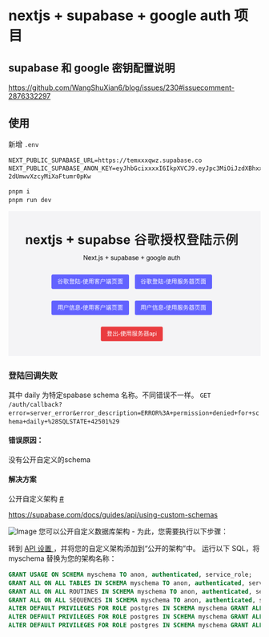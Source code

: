 # nextjs + supabase + google auth 项目


## supabase 和 google 密钥配置说明
https://github.com/WangShuXian6/blog/issues/230#issuecomment-2876332297

## 使用
新增 `.env`
```env
NEXT_PUBLIC_SUPABASE_URL=https://temxxxqwz.supabase.co
NEXT_PUBLIC_SUPABASE_ANON_KEY=eyJhbGcixxxxI6IkpXVCJ9.eyJpc3MiOiJzdXBhxxxxxWFvc2FtYWh5cHJjb3hwcXd6Iiwicm9sZSI6ImFub24iLCJpYXQiOjE3NxxxxTU4MDI1Mn0.fPj79mhgjnD_vRTcbtm-2dUmwvXzcyMiXaFtumr0pKw
```
```bash
pnpm i
pnpm run dev
```

![示例](/page.png)


### 登陆回调失败
其中 daily 为特定spabase schema 名称。不同错误不一样。
`GET /auth/callback?error=server_error&error_description=ERROR%3A+permission+denied+for+schema+daily+%28SQLSTATE+42501%29 `


#### 错误原因：
没有公开自定义的schema

#### 解决方案
公开自定义架构 [#](https://supabase.com/docs/guides/api/using-custom-schemas#exposing-custom-schemas)

https://supabase.com/docs/guides/api/using-custom-schemas

![Image](https://github.com/user-attachments/assets/cf8abe1d-c809-4c16-aa78-409aba255e2a)
您可以公开自定义数据库架构 - 为此，您需要执行以下步骤：

转到 [API 设置 ](https://supabase.com/dashboard/project/_/settings/api)，并将您的自定义架构添加到“公开的架构”中。
运行以下 SQL，将 myschema 替换为您的架构名称：
```sql
GRANT USAGE ON SCHEMA myschema TO anon, authenticated, service_role;
GRANT ALL ON ALL TABLES IN SCHEMA myschema TO anon, authenticated, service_role;
GRANT ALL ON ALL ROUTINES IN SCHEMA myschema TO anon, authenticated, service_role;
GRANT ALL ON ALL SEQUENCES IN SCHEMA myschema TO anon, authenticated, service_role;
ALTER DEFAULT PRIVILEGES FOR ROLE postgres IN SCHEMA myschema GRANT ALL ON TABLES TO anon, authenticated, service_role;
ALTER DEFAULT PRIVILEGES FOR ROLE postgres IN SCHEMA myschema GRANT ALL ON ROUTINES TO anon, authenticated, service_role;
ALTER DEFAULT PRIVILEGES FOR ROLE postgres IN SCHEMA myschema GRANT ALL ON SEQUENCES TO anon, authenticated, service_role;
```